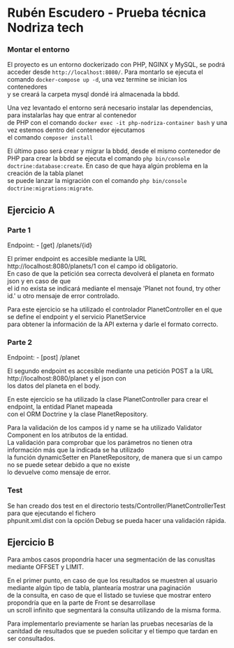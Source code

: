 # Rubén Escudero - Prueba técnica Nodriza tech

### Montar el entorno
El proyecto es un entorno dockerizado con PHP, NGINX y MySQL, se podrá acceder desde `http://localhost:8080/`. 
Para montarlo se ejecuta el comando `docker-compose up -d`, una vez termine se inician los contenedores  
y se creará la carpeta mysql dondé irá almacenada la bbdd. 

Una vez levantado el entorno será necesario instalar las dependencias, para instalarlas hay que entrar al contenedor  
de PHP con el comando `docker exec -it php-nodriza-container bash` y una vez estemos dentro del contenedor ejecutamos  
el comando `composer install`

El último paso será crear y migrar la bbdd, desde el mismo contenedor de PHP para crear la bbdd se ejecuta el comando 
`php bin/console doctrine:database:create`. En caso de que haya algún problema en la creación de la tabla planet  
se puede lanzar la migración con el comando `php bin/console doctrine:migrations:migrate`.  

## Ejercicio A

### Parte 1
Endpoint: - [get] /planets/{id}  

El primer endpoint es accesible mediante la URL http://localhost:8080/planets/1 con el campo id obligatorio.  
En caso de que la petición sea correcta devolverá el planeta en formato json y en caso de que  
el id no exista se indicará mediante el mensaje 'Planet not found, try other id.' u otro mensaje de error controlado.   

Para este ejercicio se ha utilizado el controlador PlanetController en el que se define el endpoint y el servicio PlanetService  
para obtener la información de la API externa y darle el formato correcto.  

### Parte 2
Endpoint: - [post] /planet

El segundo endpoint es accesible mediante una petición POST a la URL http://localhost:8080/planet y el json con  
los datos del planeta en el body.  

En este ejercicio se ha utilizado la clase PlanetController para crear el endpoint, la entidad Planet mapeada   
con el ORM Doctrine y la clase PlanetRepository.

Para la validación de los campos id y name se ha utilizado Validator Component en los atributos de la entidad.  
La validación para comprobar que los parámetros no tienen otra información más que la indicada se ha utilizado   
la función dynamicSetter en PlanetRepository, de manera que si un campo no se puede setear debido a que no existe  
lo devuelve como mensaje de error. 

### Test

Se han creado dos test en el directorio tests/Controller/PlanetControllerTest para que ejecutando el fichero  
phpunit.xml.dist con la opción Debug se pueda hacer una validación rápida.  

## Ejercicio B
Para ambos casos propondría hacer una segmentación de las conusltas mediante OFFSET y LIMIT.

En el primer punto, en caso de que los resultados se muestren al usuario mediante algún tipo de tabla, plantearía mostrar una paginación  
de la consulta, en caso de que el listado se tuviese que mostrar entero propondría que en la parte de Front se desarrollase  
un scroll infinito que segmentará la consulta utilizando de la misma forma.  

Para implementarlo previamente se harían las pruebas necesarías de la canitdad de resultados que se pueden solicitar y el tiempo que tardan en ser consultados.

